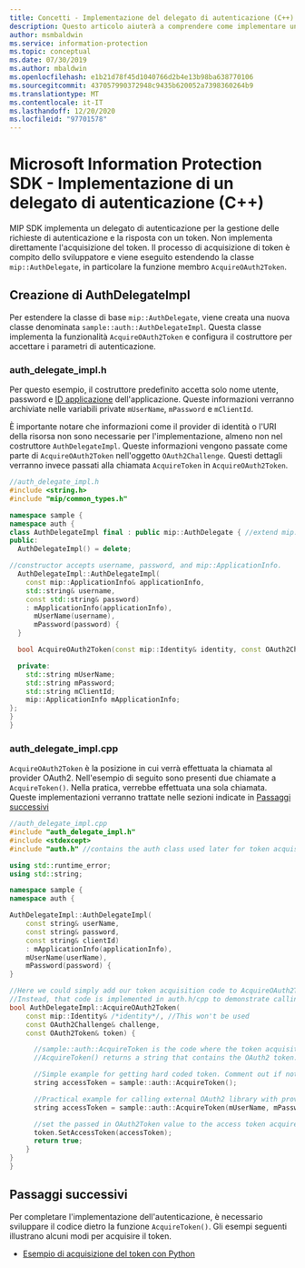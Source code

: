 ```yaml
---
title: Concetti - Implementazione del delegato di autenticazione (C++)
description: Questo articolo aiuterà a comprendere come implementare un delegato di autenticazione in C++.
author: msmbaldwin
ms.service: information-protection
ms.topic: conceptual
ms.date: 07/30/2019
ms.author: mbaldwin
ms.openlocfilehash: e1b21d78f45d1040766d2b4e13b98ba638770106
ms.sourcegitcommit: 437057990372948c9435b620052a7398360264b9
ms.translationtype: MT
ms.contentlocale: it-IT
ms.lasthandoff: 12/20/2020
ms.locfileid: "97701578"
---
```

# <a name="microsoft-information-protection-sdk---implementing-an-authentication-delegate-c"></a>Microsoft Information Protection SDK - Implementazione di un delegato di autenticazione (C++)

MIP SDK implementa un delegato di autenticazione per la gestione delle richieste di autenticazione e la risposta con un token. Non implementa direttamente l'acquisizione del token. Il processo di acquisizione di token è compito dello sviluppatore e viene eseguito estendendo la classe `mip::AuthDelegate`, in particolare la funzione membro `AcquireOAuth2Token`.

## <a name="building-authdelegateimpl"></a>Creazione di AuthDelegateImpl

Per estendere la classe di base `mip::AuthDelegate`, viene creata una nuova classe denominata `sample::auth::AuthDelegateImpl`. Questa classe implementa la funzionalità `AcquireOAuth2Token` e configura il costruttore per accettare i parametri di autenticazione.

### <a name="auth_delegate_implh"></a>auth_delegate_impl.h

Per questo esempio, il costruttore predefinito accetta solo nome utente, password e [ID applicazione](/azure/active-directory/develop/developer-glossary#application-id-client-id) dell'applicazione. Queste informazioni verranno archiviate nelle variabili private `mUserName`, `mPassword` e `mClientId`.

È importante notare che informazioni come il provider di identità o l'URI della risorsa non sono necessarie per l'implementazione, almeno non nel costruttore `AuthDelegateImpl`. Queste informazioni vengono passate come parte di `AcquireOAuth2Token` nell'oggetto `OAuth2Challenge`. Questi dettagli verranno invece passati alla chiamata `AcquireToken` in `AcquireOAuth2Token`.

```cpp
//auth_delegate_impl.h
#include <string.h>
#include "mip/common_types.h"

namespace sample {
namespace auth {
class AuthDelegateImpl final : public mip::AuthDelegate { //extend mip::AuthDelegate base class
public:
  AuthDelegateImpl() = delete;

//constructor accepts username, password, and mip::ApplicationInfo.
  AuthDelegateImpl::AuthDelegateImpl(
    const mip::ApplicationInfo& applicationInfo,
    std::string& username,
    const std::string& password)
    : mApplicationInfo(applicationInfo),
      mUserName(username),
      mPassword(password) {
  }

  bool AcquireOAuth2Token(const mip::Identity& identity, const OAuth2Challenge& challenge, OAuth2Token& token) override;

  private:
    std::string mUserName;
    std::string mPassword;
    std::string mClientId;
    mip::ApplicationInfo mApplicationInfo;
};
}
}
```

### <a name="auth_delegate_implcpp"></a>auth_delegate_impl.cpp

`AcquireOAuth2Token` è la posizione in cui verrà effettuata la chiamata al provider OAuth2. Nell'esempio di seguito sono presenti due chiamate a `AcquireToken()`. Nella pratica, verrebbe effettuata una sola chiamata. Queste implementazioni verranno trattate nelle sezioni indicate in [Passaggi successivi](#next-steps)

```cpp
//auth_delegate_impl.cpp
#include "auth_delegate_impl.h"
#include <stdexcept>
#include "auth.h" //contains the auth class used later for token acquisition

using std::runtime_error;
using std::string;

namespace sample {
namespace auth {

AuthDelegateImpl::AuthDelegateImpl(
    const string& userName,
    const string& password,
    const string& clientId)
    : mApplicationInfo(applicationInfo),
    mUserName(userName),
    mPassword(password) {
}

//Here we could simply add our token acquisition code to AcquireOAuth2Token
//Instead, that code is implemented in auth.h/cpp to demonstrate calling an external library
bool AuthDelegateImpl::AcquireOAuth2Token(
    const mip::Identity& /*identity*/, //This won't be used
    const OAuth2Challenge& challenge,
    const OAuth2Token& token) {

      //sample::auth::AcquireToken is the code where the token acquisition routine is implemented.
      //AcquireToken() returns a string that contains the OAuth2 token.

      //Simple example for getting hard coded token. Comment out if not used.
      string accessToken = sample::auth::AcquireToken();

      //Practical example for calling external OAuth2 library with provided authentication details.
      string accessToken = sample::auth::AcquireToken(mUserName, mPassword, mApplicationInfo.applicationId, challenge.GetAuthority(), challenge.GetResource());

      //set the passed in OAuth2Token value to the access token acquired by our provider
      token.SetAccessToken(accessToken);
      return true;
    }
}
}
```

## <a name="next-steps"></a>Passaggi successivi

Per completare l'implementazione dell'autenticazione, è necessario sviluppare il codice dietro la funzione `AcquireToken()`. Gli esempi seguenti illustrano alcuni modi per acquisire il token.

- [Esempio di acquisizione del token con Python](concept-authentication-acquire-token-py.md)
